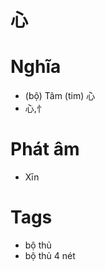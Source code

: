 # 心

# Nghĩa
* (bộ) Tâm (tim) 心
* 心,忄

# Phát âm
* Xīn

# Tags
* bộ thủ
*  bộ thủ 4 nét

<script>window.HANZI_FIELD='心';</script>
